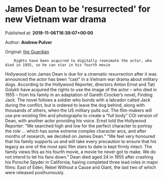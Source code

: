 
# James Dean to be 'resurrected' for new Vietnam war drama

Published at: **2019-11-06T16:39:07+00:00**

Author: **Andrew Pulver**

Original: [the Guardian](https://www.theguardian.com/film/2019/nov/06/james-dean-to-be-resurrected-for-new-vietnam-war-drama)


        Rights have been acquired to digitally reanimate the actor, who died in 1955, so he can star in his fourth movie
      
Hollywood icon James Dean is due for a cinematic resurrection after it was announced the actor has been “cast” in a Vietnam war drama about military dogs.
According to the Hollywood Reporter, directors Anton Ernst and Tati Golykh have acquired the rights to use the image of the actor – who died in 1955 – from his family in an adaptation of Gareth Crocker’s novel, Finding Jack. The novel follows a soldier who bonds with a labrador called Jack during the conflict, but is ordered to leave the dog behind, along with thousands of others, when the US military pulls out.
The film-makers will use pre-existing film and photographs to create a “full body” CGI version of Dean, with another actor providing his voice.
Ernst told the Hollywood Reporter: “We searched high and low for the perfect character to portray the role … which has some extreme complex character arcs, and after months of research, we decided on James Dean.”
“We feel very honoured that his family supports us and will take every precaution to ensure that his legacy as one of the most epic film stars to date is kept firmly intact. The family views this as his fourth movie, a movie he never got to make. We do not intend to let his fans down.”
Dean died aged 24 in 1955 after crashing his Porsche Spyder in California, having completed three lead roles in major films: East of Eden, Rebel Without a Cause and Giant, the last two of which were released posthumously.
